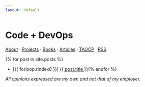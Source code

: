 ```yaml
---
layout: default
---
```


# Code + DevOps

[About](about.html) &middot; [Projects](projects.html) &middot; [Books](books.html) &middot; [Articles](articles.html) &middot; [TAOCP](taocp.html) &middot; [RSS](feed.xml)

{% for post in site.posts %}
* [{{ forloop.rindex0 }}] <a href="{{ post.url }}">{{ post.title }}</a>{% endfor %}

*All opinions expressed are my own and not that of my employer.*
